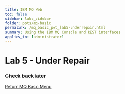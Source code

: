 ```yaml
---
title: IBM MQ Web
toc: false
sidebar: labs_sidebar
folder: pots/mq-basic
permalink: /mq_basic_pot_lab5-underrepair.html
summary: Using the IBM MQ Console and REST interfaces
applies_to: [administrator]
---
```


# Lab 5 - Under Repair

### Check back later

[Return MQ Basic Menu](mq_basic_pot_overview.html)